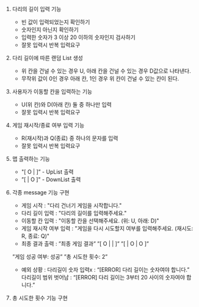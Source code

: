 1. 다리의 길이 입력 기능
    - 빈 값이 입력되었는지 확인하기
    - 숫자인지 아닌지 확인하기
    - 입력한 숫자가 3 이상 20 이하의 숫자인지 검사하기
    - 잘못 입력시 반복 입력요구
2. 다리 길이에 따른 랜덤 List<String> 생성
    - 위 칸을 건널 수 있는 경우 U, 아래 칸을 건널 수 있는 경우 D값으로 나타낸다.
    - 무작위 값이 0인 경우 아래 칸, 1인 경우 위 칸이 건널 수 있는 칸이 된다.
3. 사용자가 이동할 칸을 입력하는 기능
    - U(위 칸)와 D(아래 칸) 둘 중 하나만 입력
    - 잘못 입력시 반복 입력요구
4. 게임 재시작/종료 여부 입력 기능
    - R(재시작)과 Q(종료) 중 하나의 문자를 입력
    - 잘못 입력시 반복 입력요구
5. 맵 출력하는 기능
    - "[ O |   ]” - UpList 출력
    - ”[   | O ]" - DownList 출력
6. 각종 message 기능 구현
    - 게임 시작 : "다리 건너기 게임을 시작합니다."
    - 다리 길이 입력 : "다리의 길이를 입력해주세요."
    - 이동할 칸 입력 : "이동할 칸을 선택해주세요. (위: U, 아래: D)"
    - 게임 재시작 여부 입력 : "게임을 다시 시도할지 여부를 입력해주세요. (재시도: R, 종료: Q)"
    - 최종 결과 출력 :
      ”최종 게임 결과”
      ”[ O |   |   ]”
      ”[   | O | O ]”

   ”게임 성공 여부: 성공”
   ”총 시도한 횟수: 2”
    - 예외 상황 :
      다리길이 숫자 입력x : “[ERROR] 다리 길이는 숫자여야 합니다.”
      다리길이 범위 벗어남 : “[ERROR] 다리 길이는 3부터 20 사이의 숫자여야 합니다.”
7. 총 시도한 횟수 기능 구현